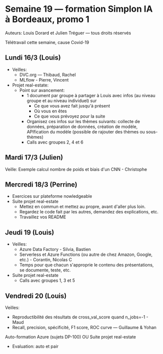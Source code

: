 # Semaine 19 — formation Simplon IA à Bordeaux, promo 1

Auteurs: Louis Dorard et Julien Tréguer — tous droits réservés

Télétravail cette semaine, cause Covid-19

## Lundi 16/3 (Louis)

* Veilles:
  * DVC.org — Thibaud, Rachel
  * MLflow - Pierre, Vincent
* Projet real-estate:
  * Point sur avancement:
    * 1 document par groupe à partager à Louis avec infos (au niveau groupe et au niveau individuel) sur
      * Ce que vous avez fait jusqu'à présent
      * Où vous en êtes
      * Ce que vous prévoyez pour la suite
    * Organisez ces infos sur les thèmes suivants: collecte de données, préparation de données, création de modèle, APIfication du modèle (possible de rajouter des thèmes ou sous-thèmes)
    * Calls avec groupes 2, 4 et 6

## Mardi 17/3 (Julien)

Veille: Exemple calcul nombre de poids et biais d'un CNN - Christophe

## Mercredi 18/3 (Perrine)

* Exercices sur plateforme nowledgeable
* Suite projet real-estate
  * Mettez en commun et mettez au propre, avant d'aller plus loin.
  * Regardez le code fait par les autres, demandez des explications, etc.
  * Travaillez vos README

## Jeudi 19 (Louis)

* Veilles:
  * Azure Data Factory - Silvia, Bastien
  * Serverless et Azure Functions (ou autre de chez Amazon, Google, etc.) - Corantin, Nicolas C
  * Temps pour que chacun s'approprie le contenu des présentations, se documente, teste, etc.
* Suite projet real-estate
  * Calls avec groupes 1, 3 et 5

## Vendredi 20 (Louis)

Veilles:
* Reproductibilité des résultats de cross_val_score quand n_jobs=-1 - Maud
* Recall, precision, spécificité, F1 score, ROC curve — Guillaume & Yohan

Auto-formation Azure (sujets DP-100) OU Suite projet real-estate


* Evaluation: auto et pair